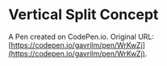 # Vertical Split Concept

A Pen created on CodePen.io. Original URL: [https://codepen.io/gavrilm/pen/WrKwZj](https://codepen.io/gavrilm/pen/WrKwZj).


